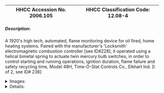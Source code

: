 | **HHCC Accession No. 2006.105** |**HHCC Classification Code:  12.08-4**|
| ----------- | ----------- |
##### Description:
A 1920's high tech, automated, flame monitoring device for oil fired, home heating systems. Paired with the manufacturer's 'Locksmith' electromagnetic combustion controller [see ID#228], it operated using a helical bimetal spring to actuate twin mercury bulb switches, in order to control starting and running operations, ignition duration, flame failure and safety recycling time, Model 48H, Time-O-Stat Controls Co., Elkhart Ind.  [I of 2, see ID# 236]


<details>
	<summary>Images:</summary>
<div class="gallery gallery-wrapper--full" contenteditable="false" data-is-empty="false" data-translation="Add images" data-columns="6">
<figure class="gallery__item"><a href="#DOMAIN_NAME#gallery/12.08-4.jpg" data-size="2272x1219"><img src="#DOMAIN_NAME#gallery/12.08-4-thumbnail.jpg" alt=""></a></figure>
<figure class="gallery__item"><a href="#DOMAIN_NAME#gallery/12.08-4a.jpg" data-size="1527x1570"><img src="#DOMAIN_NAME#gallery/12.08-4a-thumbnail.jpg" alt=""></a></figure>
<figure class="gallery__item"><a href="#DOMAIN_NAME#gallery/12.08-4b.jpg" data-size="2232x1143"><img src="#DOMAIN_NAME#gallery/12.08-4b-thumbnail.jpg" alt=""></a></figure>
<figure class="gallery__item"><a href="#DOMAIN_NAME#gallery/12.08-4c.jpg" data-size="1351x1565"><img src="#DOMAIN_NAME#gallery/12.08-4c-thumbnail.jpg" alt=""></a></figure>
<figure class="gallery__item"><a href="#DOMAIN_NAME#gallery/12.08-4d.jpg" data-size="1374x830"><img src="#DOMAIN_NAME#gallery/12.08-4d-thumbnail.jpg" alt=""></a></figure>
<figure class="gallery__item"><a href="#DOMAIN_NAME#gallery/12.08-4e.jpg" data-size="1556x1704"><img src="#DOMAIN_NAME#gallery/12.08-4e-thumbnail.jpg" alt=""></a></figure>
<figure class="gallery__item"><a href="#DOMAIN_NAME#gallery/12.08-4f.jpg" data-size="1593x815"><img src="#DOMAIN_NAME#gallery/12.08-4f-thumbnail.jpg" alt=""></a></figure>
<figure class="gallery__item"><a href="#DOMAIN_NAME#gallery/12.08-4g.jpg" data-size="1570x904"><img src="#DOMAIN_NAME#gallery/12.08-4g-thumbnail.jpg" alt=""></a></figure>
</div>
</details>


<details>
	<summary>Details:</summary>

##### Group:
12.08 Pressure Atomizing Oil Burner Equipment and Systems - Fuel Flow and Combustion Controls

##### Make:
Time-O-Stat Controls

##### Manufacturer:
Time-O-Stat Controls Co., Elkhart Ind.

##### Model:
Model 48H

##### Serial No.:


##### Size:
4 x 12 x 6' h

##### Weight:
5 lbs.

##### Circa:
1929

##### Rating:
Exhibit, education, and research quality, illustrating the engineering and design of early 20th century combustion controllers for automatic oil heating systems in Canada

##### Patent Date/Number:
See Note 1

##### Provenance:
From York County (York Region) Ontario, once a rich agricultural hinterlands, attracting early settlement in the last years of the 18th century. Located on the north slopes of the Oak Ridges Moraine, within 20 miles of Toronto, the County would also attract early ex-urban development, to be come a wealthy market place for the emerging household and consumer technologies of the early and mid 20th century. 

This artifact was discovered in the 1950's in the used stock of T. H. Oliver, Refrigeration and Electric Sales and Service, Aurora, Ontario, an early worker in the field of agricultural, industrial and consumer technology. 

This particular control was used on a residential heating system in York County [York Region], North of Toronto during the 1930's.

##### Type and Design:
Paired with the manufacturer's 'Locksmith' electromagnetic combustion controller [see ID#228], 
Operates using a helical bimetal spring to actuate twin mercury bulb switches
Controls starting and running operations, 
Ignition duration, 
Flame failure and 
Safety recycling time,

##### Construction:


##### Material:


##### Special Features:
Gloss black, pressed  steel cabinet with built in electrical junction box 
Sophisticated name plate and logo in black, red and chrome
Instructions stencilled to the inside of cover is a reminder of the complexity of the system, the dangers and risks of  malpractice and the need for informed owners and operators 
Original wiring connector

##### Accessories:
Original mounting bracket and heat shield

##### Capacities:


##### Performance Characteristics:


##### Operation:


##### Control and Regulation:


##### Targeted Market Segment:


##### Consumer Acceptance:


##### Merchandising:


##### Market Price:


##### Technological Significance:
The controller, with twin, tilting mercury bulb switches, stands as a marker of the period in the development of early line voltage automated, alternating current switching devices for inductive loads [electric motors]. Here the mercury tube became the preferred switching medium.
The charred inside surface of the control cover shows the effect of an electrical fire at one point, not uncommon in early switching devices used on high starting current A.C. induction loads [electric motors]    
With the 'Locksmith' system, and stack located heat monitor, compact and elegant in concept, design and construction the Absolute Con-Tac-Tor Corp., later Time-O-Stat Controls Co. would introduce a new generation of advanced engineered combustion safety controls [c.f., ID # 226 and 227] and take over acknowledged leadership in the field of automatic oil heating for the Canadian home.
Absolute Con-Tac-Tor Corp, later Time-O-Stat Controls Co.moved to adopt an integrated systems approach, with its companion stack mounted heat sensor  [ID # 229] and room thermostat [ID #215. The system stopped and started the oil burner, on call from the room thermostat, through a line voltage, electric solenoid actuated mercury bulb switch. New for the times, a compact thermally timed interlock, with manual reset performed the safety protection function.
While simple, by contrast to the next generation of combustion controllers [See 234], these automated, electrical control devices were non-the-less something of a marvel, given the embryonic nature of engineering systems know-how of the times. 
These embryonic, electric automated systems were representative of the earliest introduction of complex systems into the Canadian home. See Note #2

##### Industrial Significance:
Absolute Con-Tac-Tor Corp., later Time-O-Stat Controls Co., would launch a new generation of combustion control and safety technology with their 'Locksmith' system. Compact and elegant in concept, design and construction it would prove to be the market leader. Later Time-O-Stat would be bought out by Honeywell to carry on in the position of widely acknowledged industry leader  in HVACR automation and control
Time-O-Stat Lockswitch and Stack Switch technology was widely used on both mechanical atomizing  [See collection display item H2] and pressure atomizing [See collection display item H4] automatic oil heating systems in Canada throughout the early years of the industry.
These control systems were a source of wonderment and no little fear for the Canadian public, as well as for many of the tradesmen who were called upon to understand, install and repair them, as well as to advise the homeowner on their proper, satisfactory operation.
Absolute Con-Tac-Tor Corp., later Time-O-Stat Controls Co., would be among the first technology suppliers to the HVACR field, who understanding the increasing complexity of their automation technology, would provide service, installation and logic, trouble shooting guides.

##### Socio-economic Significance:


##### Socio-cultural Significance:
With combustion safety devices of increasing sophistication and reliability the public's confidence and trust in automatic heating equipment would increase rapidly, or so it was hopped. It was a market of substantial size, but was dependent on the industry's ability to deliver safe and reliable products at a price that Canadians of modest means could afford and believe in. 
A new Canadian culture of comfort and convenience had been triggered and was rapidly evolving in much of urban Canada, by the mid 1930's, but only where the benefits of home electrification had arrived.

##### Donor:
G. Leslie Oliver, The T. H. Oliver HVACR Collection

##### HHCC Storage Location:


##### Tracking:


##### Bibliographic References:
Automatic Controls, Time-O-Stat Co. Elkhart Ind. , 1929
Installation and Service Manual, Time-O-Stat Controls, Elkhart Ind. , 1929

References Cybernetcs and General Systems [Oliver Collection]: 
Systems Engineering Tools, Harold Chestnut, 1966.
Modern Systems Research for the Behavioral Scientist, Walter Buckley, Editor, Aldine, 1968.
Systems Behaviour, John Beishon and Geoff Peters, Harper and Row, 1972
Systems Engineering Methods, Harold Chestnut, Wiley, 1977

##### Notes:
Canadian Patents:
Canadian patents are shown in the company's catalogue [Ref 1, page 46], dated  1925 and 1928
  
2) The Introduction of Popular, Complex Systems into the Canadian Home:

The 1920's saw the introduction of complex mechanical, electric and electronic systems into the Canadian home and the lives of many Canadians, most of them ill prepared. For the first time the public would experience, as an inherent part of their daily life's routines, the benefits, as well as all too often the vagaries of systems engineering ' then in an embryonic state of development. The level of dependence on such systems, with all their inherent imperfections and attendant risks, would be no more apparent than in the field of automatic home heating.  
These systems were at once intimidating, awe inspiring, often the source of feelings of personal ineptitude, as well as of fear for reasons of personal and property safety. 
Included in the early rush to popular technology systems were the automobile, the household radio and automatic home heating. But the most intimidating was, in many ways the latter, immensely obtrusive, in your face, larger than life, and all around you 24 hours a day, bringing with it a degree of dependency that the householder could not afford to forget in the dead of a Canadian winter.
All three of these pieces of technology [the automobile, the household radio and the automatic home heating system], have in common an elaboration of interconnected and interdependent parts on which the integrity and performance of the system would be desperately dependent. For the automatic home heating system these components, each with its own unique integrity and operating characteristics, would include, for example: electric motors, flame sensors, solenoid valves, pressure sensors and actuators, electric ignition transformers, heat detecting devices and thermostats.
The advent of such increasingly complex, automated systems [mechanical, electric, and electronic] would, in fact, by the late 1940's lead to a new specialized field of study, known at that time as 'Cybernetics', and thence to the larger field of 'general systems'. 
The focus was on coming to understand better the properties and performance of complex, inanimate systems, including their degree of purposefulness, self regulation and self direction setting, as well as their ability to communicate meaningful information within the network of which they were a part. For each component of the system must communicate effectively with others for the system to function safely and satisfactorily.  System performance, stability, reliability and maintainability, among other criteria, were at stake. All of these criteria were of fundamental importance in the development of automated heating systems for the Canadian homeowner, and the inventors and manufacturers of the day knew it. [See References, General Systems]
For their part the manufacturers of these systems, with their myriad component parts and complexities, would learn from the outset the importance of trained service people in communities across the country, wherever such systems would appear. By the 1940's training courses were increasingly common, as well as control and systems handbooks and systems trouble shooting guides provided by equipment and systems manufacturers.

##### Related Reports:
CMX02 ' H9
</details>

